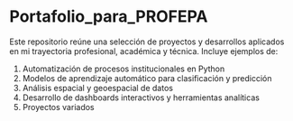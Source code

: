# Portafolio_para_PROFEPA

Este repositorio reúne una selección de proyectos y desarrollos aplicados en mi trayectoria profesional, académica y técnica. Incluye ejemplos de:

1. Automatización de procesos institucionales en Python
2. Modelos de aprendizaje automático para clasificación y predicción
3. Análisis espacial y geoespacial de datos
4. Desarrollo de dashboards interactivos y herramientas analíticas
5. Proyectos variados


